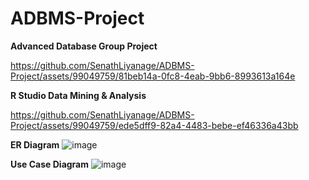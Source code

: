 # ADBMS-Project
<b>Advanced Database Group Project</b>

https://github.com/SenathLiyanage/ADBMS-Project/assets/99049759/81beb14a-0fc8-4eab-9bb6-8993613a164e

<b>R Studio Data Mining & Analysis</b>

https://github.com/SenathLiyanage/ADBMS-Project/assets/99049759/ede5dff9-82a4-4483-bebe-ef46336a43bb

<b>ER Diagram</b>
![image](https://github.com/SenathLiyanage/ADBMS-Project/assets/99049759/eb0b6d5a-a6a6-47ee-9f22-69f5d7ab177a)

<b>Use Case Diagram</b>
![image](https://github.com/SenathLiyanage/ADBMS-Project/assets/99049759/66b5dcbc-7347-431a-a22f-dd0a09ad4bb6)
